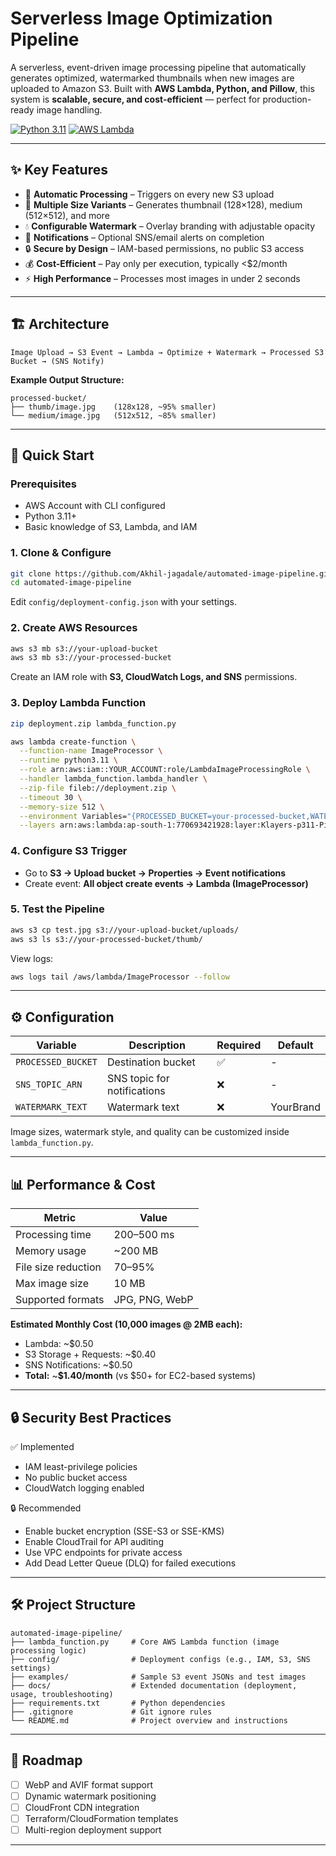 # Serverless Image Optimization Pipeline

A serverless, event-driven image processing pipeline that automatically generates optimized, watermarked thumbnails when new images are uploaded to Amazon S3. Built with **AWS Lambda, Python, and Pillow**, this system is **scalable, secure, and cost-efficient** — perfect for production-ready image handling.

[![Python 3.11](https://img.shields.io/badge/python-3.11-blue.svg)](https://www.python.org/downloads/)
[![AWS Lambda](https://img.shields.io/badge/AWS-Lambda-orange.svg)](https://aws.amazon.com/lambda/)

---

## ✨ Key Features

* 🚀 **Automatic Processing** – Triggers on every new S3 upload
* 📐 **Multiple Size Variants** – Generates thumbnail (128×128), medium (512×512), and more
* 💧 **Configurable Watermark** – Overlay branding with adjustable opacity
* 📧 **Notifications** – Optional SNS/email alerts on completion
* 🔒 **Secure by Design** – IAM-based permissions, no public S3 access
* 💰 **Cost-Efficient** – Pay only per execution, typically <$2/month
* ⚡ **High Performance** – Processes most images in under 2 seconds

---

## 🏗️ Architecture

```
Image Upload → S3 Event → Lambda → Optimize + Watermark → Processed S3 Bucket → (SNS Notify)
```

**Example Output Structure:**

```
processed-bucket/
├── thumb/image.jpg    (128x128, ~95% smaller)
└── medium/image.jpg   (512x512, ~85% smaller)
```

---

## 🚀 Quick Start

### Prerequisites

* AWS Account with CLI configured
* Python 3.11+
* Basic knowledge of S3, Lambda, and IAM

### 1. Clone & Configure

```bash
git clone https://github.com/Akhil-jagadale/automated-image-pipeline.git
cd automated-image-pipeline
```

Edit `config/deployment-config.json` with your settings.

### 2. Create AWS Resources

```bash
aws s3 mb s3://your-upload-bucket
aws s3 mb s3://your-processed-bucket
```

Create an IAM role with **S3, CloudWatch Logs, and SNS** permissions.

### 3. Deploy Lambda Function

```bash
zip deployment.zip lambda_function.py

aws lambda create-function \
  --function-name ImageProcessor \
  --runtime python3.11 \
  --role arn:aws:iam::YOUR_ACCOUNT:role/LambdaImageProcessingRole \
  --handler lambda_function.lambda_handler \
  --zip-file fileb://deployment.zip \
  --timeout 30 \
  --memory-size 512 \
  --environment Variables="{PROCESSED_BUCKET=your-processed-bucket,WATERMARK_TEXT=YourBrand}" \
  --layers arn:aws:lambda:ap-south-1:770693421928:layer:Klayers-p311-Pillow:9
```

### 4. Configure S3 Trigger

* Go to **S3 → Upload bucket → Properties → Event notifications**
* Create event: **All object create events → Lambda (ImageProcessor)**

### 5. Test the Pipeline

```bash
aws s3 cp test.jpg s3://your-upload-bucket/uploads/
aws s3 ls s3://your-processed-bucket/thumb/
```

View logs:

```bash
aws logs tail /aws/lambda/ImageProcessor --follow
```

---

## ⚙️ Configuration

| Variable           | Description                 | Required | Default   |
| ------------------ | --------------------------- | -------- | --------- |
| `PROCESSED_BUCKET` | Destination bucket          | ✅        | -         |
| `SNS_TOPIC_ARN`    | SNS topic for notifications | ❌        | -         |
| `WATERMARK_TEXT`   | Watermark text              | ❌        | YourBrand |

Image sizes, watermark style, and quality can be customized inside `lambda_function.py`.

---

## 📊 Performance & Cost

| Metric              | Value          |
| ------------------- | -------------- |
| Processing time     | 200–500 ms     |
| Memory usage        | ~200 MB        |
| File size reduction | 70–95%         |
| Max image size      | 10 MB          |
| Supported formats   | JPG, PNG, WebP |

**Estimated Monthly Cost (10,000 images @ 2MB each):**

* Lambda: ~$0.50
* S3 Storage + Requests: ~$0.40
* SNS Notifications: ~$0.50
* **Total:** ~**$1.40/month** (vs $50+ for EC2-based systems)

---

## 🔒 Security Best Practices

✅ Implemented

* IAM least-privilege policies
* No public bucket access
* CloudWatch logging enabled

🔒 Recommended

* Enable bucket encryption (SSE-S3 or SSE-KMS)
* Enable CloudTrail for API auditing
* Use VPC endpoints for private access
* Add Dead Letter Queue (DLQ) for failed executions

---

## 🛠️ Project Structure

```
automated-image-pipeline/
├── lambda_function.py     # Core AWS Lambda function (image processing logic)
├── config/                # Deployment configs (e.g., IAM, S3, SNS settings)
├── examples/              # Sample S3 event JSONs and test images
├── docs/                  # Extended documentation (deployment, usage, troubleshooting)
├── requirements.txt       # Python dependencies
├── .gitignore             # Git ignore rules
└── README.md              # Project overview and instructions
```

---

## 📌 Roadmap

* [ ] WebP and AVIF format support
* [ ] Dynamic watermark positioning
* [ ] CloudFront CDN integration
* [ ] Terraform/CloudFormation templates
* [ ] Multi-region deployment support

---


